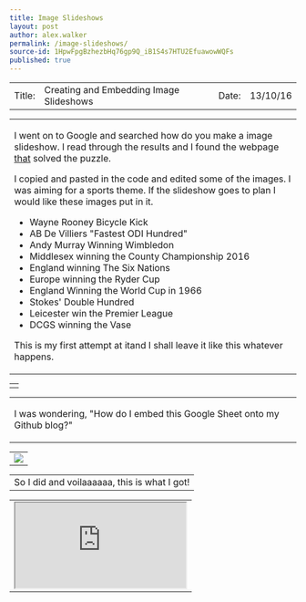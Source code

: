 ```yaml
---
title: Image Slideshows
layout: post
author: alex.walker
permalink: /image-slideshows/
source-id: 1HpwFpgBzhezbHq76gp9Q_iB1S4s7HTU2EfuawowWQFs
published: true
---
```


<table>
  <tr>
    <td>Title:  </td>
    <td>Creating and Embedding Image Slideshows</td>
    <td> Date:  </td>
    <td>13/10/16</td>
  </tr>
</table>

<table><td><p>I went on to Google and searched how do you make a image slideshow. I read through the results and I found the webpage <a href="http://www.starplugins.com/killercarousel/tutorials/image-carousel">that</a> solved the puzzle.</p>

<p> I copied and pasted in the code and edited some of the images. I was aiming for a sports theme. If the slideshow goes to plan I would like these images put in it.</p>
<ul>
<li> Wayne Rooney Bicycle Kick</li>
<li> AB De Villiers "Fastest ODI Hundred"</li>
<li> Andy Murray Winning Wimbledon</li>
<li> Middlesex winning the County Championship 2016</li>
<li> England winning The Six Nations</li>
<li> Europe winning the Ryder Cup </li>
<li> England Winning the World Cup in 1966</li>
<li> Stokes' Double Hundred</li>
<li> Leicester win the Premier League </li>
<li> DCGS winning the Vase</li>
</ul>
<p> This is my first attempt at itand I shall leave it like this whatever happens.</p></td></table>
<table>
<td>  
    
                  
    
</td>
</table>
<table>
<td>
<p>I was wondering, "How do I embed this Google Sheet onto my Github blog?"</p>
</td>
</table>
<table>
<td>
<img src="https://imagizer.imageshack.us/v2/1366x352q90/924/7opDcc.png">
</td>
</table>
<table>
<td>
So I did and voilaaaaaa, this is what I got!
</td>
</table>
<table>
<td>
<center>
<iframe src="https://docs.google.com/spreadsheets/d/1Kdv6faxP1GgXb0eQf-W2uClGqUEVXkrym98WAmdV0MQ/pubhtml?widget=true&amp;headers=false"></iframe>
</center>
</td>
</table>

